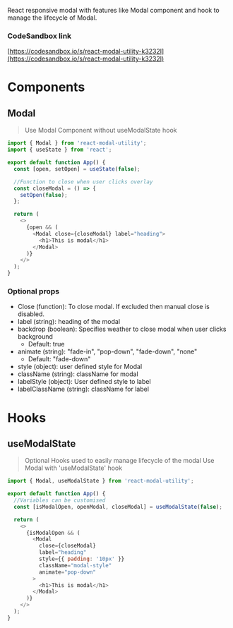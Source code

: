 React responsive modal with features like Modal component and hook to manage the lifecycle of Modal.

### CodeSandbox link

[https://codesandbox.io/s/react-modal-utility-k3232l](https://codesandbox.io/s/react-modal-utility-k3232l)

# Components

## Modal

> Use Modal Component without useModalState hook

```js
import { Modal } from 'react-modal-utility';
import { useState } from 'react';

export default function App() {
  const [open, setOpen] = useState(false);

  //Function to close when user clicks overlay
  const closeModal = () => {
    setOpen(false);
  };

  return (
    <>
      {open && (
        <Modal close={closeModal} label="heading">
          <h1>This is modal</h1>
        </Modal>
      )}
    </>
  );
}
```

### Optional props

- Close (function): To close modal. If excluded then manual close is disabled.
- label (string): heading of the modal
- backdrop (boolean): Specifies weather to close modal when user clicks background
  - Default: true
- animate (string): "fade-in", "pop-down", "fade-down", "none"
  - Default: "fade-down"
- style (object): user defined style for Modal
- className (string): className for modal
- labelStyle (object): User defined style to label
- labelClassName (string): className for label

# Hooks

## useModalState

> Optional Hooks used to easily manage lifecycle of the modal
> Use Modal with 'useModalState' hook

```js
import { Modal, useModalState } from 'react-modal-utility';

export default function App() {
  //Variables can be customised
  const [isModalOpen, openModal, closeModal] = useModalState(false);

  return (
    <>
      {isModalOpen && (
        <Modal
          close={closeModal}
          label="heading"
          style={{ padding: '10px' }}
          className="modal-style"
          animate="pop-down"
        >
          <h1>This is modal</h1>
        </Modal>
      )}
    </>
  );
}
```
